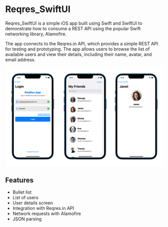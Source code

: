 # Reqres_SwiftUI

Reqres_SwiftUI is a simple iOS app built using Swift and SwiftUI to demonstrate how to consume a REST API using the popular Swift networking library, Alamofire.

The app connects to the Reqres.in API, which provides a simple REST API for testing and prototyping. The app allows users to browse the list of available users and view their details, including their name, avatar, and email address.

<img width="1604"  src="appimages/appbanner.png?raw=true">


## Features
 * Bullet list
 * List of users
 * User details screen
 * Integration with Reqres.in API
 * Network requests with Alamofire
 * JSON parsing
